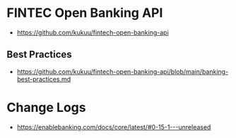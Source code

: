 # FINTEC Open Banking API

- https://github.com/kukuu/fintech-open-banking-api

## Best Practices
- https://github.com/kukuu/fintech-open-banking-api/blob/main/banking-best-practices.md

# Change Logs 

- https://enablebanking.com/docs/core/latest/#0-15-1---unreleased
 
 
  
 
 
